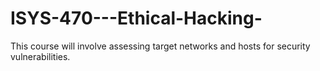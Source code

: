 # ISYS-470---Ethical-Hacking-
This course will involve assessing target networks and hosts for security vulnerabilities.
